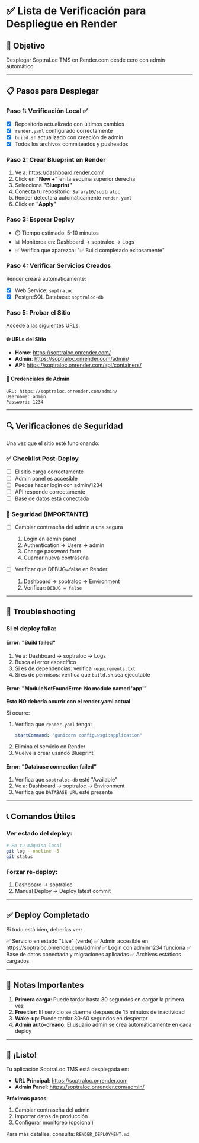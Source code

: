 # ✅ Lista de Verificación para Despliegue en Render

## 🎯 Objetivo
Desplegar SoptraLoc TMS en Render.com desde cero con admin automático

---

## 📋 Pasos para Desplegar

### Paso 1: Verificación Local ✅
- [x] Repositorio actualizado con últimos cambios
- [x] `render.yaml` configurado correctamente
- [x] `build.sh` actualizado con creación de admin
- [x] Todos los archivos commiteados y pusheados

### Paso 2: Crear Blueprint en Render
1. Ve a: https://dashboard.render.com/
2. Click en **"New +"** en la esquina superior derecha
3. Selecciona **"Blueprint"**
4. Conecta tu repositorio: `Safary16/soptraloc`
5. Render detectará automáticamente `render.yaml`
6. Click en **"Apply"**

### Paso 3: Esperar Deploy
- ⏱️ Tiempo estimado: 5-10 minutos
- 📊 Monitorea en: Dashboard → soptraloc → Logs
- ✅ Verifica que aparezca: "✅ Build completado exitosamente"

### Paso 4: Verificar Servicios Creados
Render creará automáticamente:
- [x] Web Service: `soptraloc`
- [x] PostgreSQL Database: `soptraloc-db`

### Paso 5: Probar el Sitio
Accede a las siguientes URLs:

#### 🌐 URLs del Sitio
- **Home**: https://soptraloc.onrender.com/
- **Admin**: https://soptraloc.onrender.com/admin/
- **API**: https://soptraloc.onrender.com/api/containers/

#### 🔐 Credenciales de Admin
```
URL: https://soptraloc.onrender.com/admin/
Username: admin
Password: 1234
```

---

## 🔍 Verificaciones de Seguridad

Una vez que el sitio esté funcionando:

### ✅ Checklist Post-Deploy
- [ ] El sitio carga correctamente
- [ ] Admin panel es accesible
- [ ] Puedes hacer login con admin/1234
- [ ] API responde correctamente
- [ ] Base de datos está conectada

### 🔐 Seguridad (IMPORTANTE)
- [ ] Cambiar contraseña del admin a una segura
  1. Login en admin panel
  2. Authentication → Users → admin
  3. Change password form
  4. Guardar nueva contraseña

- [ ] Verificar que DEBUG=false en Render
  1. Dashboard → soptraloc → Environment
  2. Verificar: `DEBUG = false`

---

## 🐛 Troubleshooting

### Si el deploy falla:

#### Error: "Build failed"
1. Ve a: Dashboard → soptraloc → Logs
2. Busca el error específico
3. Si es de dependencias: verifica `requirements.txt`
4. Si es de permisos: verifica que `build.sh` sea ejecutable

#### Error: "ModuleNotFoundError: No module named 'app'"
**Esto NO debería ocurrir con el render.yaml actual**

Si ocurre:
1. Verifica que `render.yaml` tenga:
   ```yaml
   startCommand: "gunicorn config.wsgi:application"
   ```
2. Elimina el servicio en Render
3. Vuelve a crear usando Blueprint

#### Error: "Database connection failed"
1. Verifica que `soptraloc-db` esté "Available"
2. Ve a: Dashboard → soptraloc → Environment
3. Verifica que `DATABASE_URL` esté presente

---

## 📞 Comandos Útiles

### Ver estado del deploy:
```bash
# En tu máquina local
git log --oneline -5
git status
```

### Forzar re-deploy:
1. Dashboard → soptraloc
2. Manual Deploy → Deploy latest commit

---

## ✅ Deploy Completado

Si todo está bien, deberías ver:

✅ Servicio en estado "Live" (verde)
✅ Admin accesible en https://soptraloc.onrender.com/admin/
✅ Login con admin/1234 funciona
✅ Base de datos conectada y migraciones aplicadas
✅ Archivos estáticos cargados

---

## 📝 Notas Importantes

1. **Primera carga**: Puede tardar hasta 30 segundos en cargar la primera vez
2. **Free tier**: El servicio se duerme después de 15 minutos de inactividad
3. **Wake-up**: Puede tardar 30-60 segundos en despertar
4. **Admin auto-creado**: El usuario admin se crea automáticamente en cada deploy

---

## 🎉 ¡Listo!

Tu aplicación SoptraLoc TMS está desplegada en:
- **URL Principal**: https://soptraloc.onrender.com
- **Admin Panel**: https://soptraloc.onrender.com/admin/

**Próximos pasos**:
1. Cambiar contraseña del admin
2. Importar datos de producción
3. Configurar monitoreo (opcional)

Para más detalles, consulta: `RENDER_DEPLOYMENT.md`
